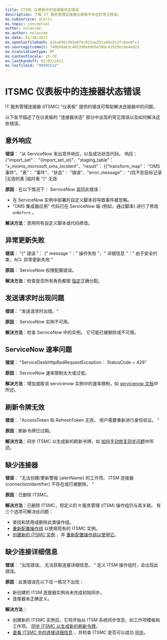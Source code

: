 ```yaml
---
title: ITSMC 仪表板中的连接器状态错误
description: 了解 IT 服务管理连接器仪表板中存在的常见错误。
ms.subservice: alerts
ms.topic: conceptual
author: nolavime
ms.author: nolavime
ms.date: 01/18/2021
ms.openlocfilehash: d1ba698cd95a074c021aa351a98eb12fc8ae0fc3
ms.sourcegitcommit: 740698a63c485390ebdd5e58bc41929ec0e4ed2d
ms.translationtype: MT
ms.contentlocale: zh-CN
ms.lasthandoff: 02/03/2021
ms.locfileid: "99492512"
---
```

# <a name="connector-status-errors-in-the-itsmc-dashboard"></a>ITSMC 仪表板中的连接器状态错误

IT 服务管理连接器 (ITSMC) "仪表板" 提供的错误可帮助解决连接器中的问题。

以下各节描述了在仪表板的 "连接器状态" 部分中出现的常见错误以及如何解决这些错误。

## <a name="unexpected-response"></a>意外响应

**错误**： "从 ServiceNow 发出意外响应，以及成功状态代码。 响应： {"import_set"： "{import_set_id}"、"staging_table"： "x_mioms_microsoft_oms_incident"、"result"： [{"transform_map"： "OMS 事件"、"表"： "事件"、"状态"： "错误"、"error_message"： "{找不到目标记录 |无效的表 |临时表 "}" 无效

**原因**：在以下情况下： ServiceNow 返回此错误：

* 在 ServiceNow 实例中部署的自定义脚本将导致事件被忽略。
* "OMS 集成器应用" 代码已在 ServiceNow 端 (例如，通过脚本) 进行了修改 `onBefore` 。

**解决方法**：禁用所有自定义脚本或代码修改。

## <a name="exception-update-failure"></a>异常更新失败

**错误**： "{" 错误 "： {" message "：" 操作失败 "，" 详细信息 "：" 由于安全约束，ACL 异常更新失败 "

**原因**： ServiceNow 权限配置错误。

**解决方法**：检查是否所有角色都按 [指定](itsmc-connections-servicenow.md#install-the-user-app-and-create-the-user-role)正确分配。

## <a name="problem-sending-a-request"></a>发送请求时出现问题

**错误**： "发送请求时出错。"

**原因**： ServiceNow 实例不可用。

**解决方法**：检查 ServiceNow 中的实例。 它可能已被删除或不可用。

## <a name="servicenow-rate-problem"></a>ServiceNow 速率问题

**错误**： "ServiceDeskHttpBadRequestException： StatusCode = 429"

**原因**： ServiceNow 速率限制太大或过低。

**解决方法**：增加或取消 servicenow 实例中的速率限制，如 [servicenow 文档](https://docs.servicenow.com/bundle/london-application-development/page/integrate/inbound-rest/task/investigate-rate-limit-violations.html)中所述。

## <a name="invalid-refresh-token"></a>刷新令牌无效

**错误**： "AccessToken 和 RefreshToken 无效。 用户需要重新进行身份验证。 "

**原因**：刷新令牌已过期。

**解决方法**：同步 ITSMC 以生成新的刷新令牌，如 [如何手动修复同步问题](./itsmc-resync-servicenow.md)中所述。

## <a name="missing-connector"></a>缺少连接器

**错误**： "无法创建/更新警报 {alertName} 的工作项。 ITSM 连接器 {connectionIdentifier} 不存在或已被删除。 "

**原因**：已删除 ITSMC。

**解决方法**：已删除 ITSMC，但定义的 It 服务管理 (ITSM) 操作组仍与其关联。 有三个选项可解决此问题：

* 查找和禁用或删除此类操作组。
* [重新配置操作组](./itsmc-definition.md#create-itsm-work-items-from-azure-alerts) 以使用现有的 ITSMC 实例。
* [创建新的 ITSMC 实例](./itsmc-definition.md#create-an-itsm-connection) ，并 [重新配置操作组以使用它](itsmc-definition.md#create-itsm-work-items-from-azure-alerts)。

## <a name="lack-of-connection-details"></a>缺少连接详细信息

**错误**： "出现错误。 无法获取连接详细信息。 " 定义 ITSM 操作组时，会出现此错误。

**原因**：此类错误在以下任一情况下出现：

* 新创建的 ITSM 连接器实例尚未完成初始同步。
* 连接器未正确定义。

**解决方法**： 

* 创建新的 ITSMC 实例后，它将开始从 ITSM 系统同步信息，如工作项模板和工作项。 [同步 ITSMC 以生成新的刷新令牌](./itsmc-resync-servicenow.md)。
* [查看 ITSMC 中的连接详细信息](./itsmc-connections-servicenow.md#create-a-connection) ，并检查 ITSMC 是否可以成功 [同步](./itsmc-resync-servicenow.md)。
